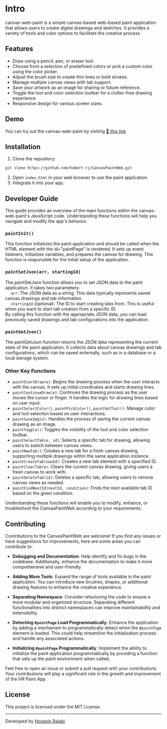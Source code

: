 # Intro

canvas-web-paint is a simple canvas-based web-based paint application that allows users to create digital drawings and sketches. It provides a variety of tools and color options to facilitate the creative process.

## Features

- Draw using a pencil, pen, or eraser tool.
- Choose from a selection of predefined colors or pick a custom color using the color picker.
- Adjust the brush size to create thin lines or bold strokes.
- Manage multiple canvas views with tab support.
- Save your artwork as an image for sharing or future reference.
- Toggle the tool and color selection toolbar for a clutter-free drawing experience.
- Responsive design for various screen sizes.

## Demo

You can try out the canvas-web-paint by visiting [🔗 this link](https://hobert-rj.github.io/canvas-web-paint/).

## Installation

1. Clone the repository:
```bash
git clone https://github.com/hobert-rj/CanvasPaintWeb.git
```
2. Open `index.html` in your web browser to use the paint application.
3. Integrate it into your app.

## Developer Guide
This guide provides an overview of the main functions within the canvas-web-paint's JavaScript code. Understanding these functions will help you navigate and modify the app's behavior.

### `paintInit()`
This function initializes the paint application and should be called when the HTML element with the id="paintPage" is rendered. It sets up event listeners, initializes variables, and prepares the canvas for drawing. This function is responsible for the initial setup of the application.

### `paintSetJson(arr, startingId)`
The paintSetJson function allows you to set JSON data to the paint application. It takes two parameters:<br>
&emsp; `arr`: The JSON data as a string. This data typically represents saved canvas drawings and tab information.<br>
&emsp; `startingId` (optional): The ID to start creating tabs from. This is useful when you want to start tab creation from a specific ID.<br>
By calling this function with the appropriate JSON data, you can load previously saved drawings and tab configurations into the application.

### `paintGetJson()`
The paintGetJson function returns the JSON data representing the current state of the paint application. It collects data about canvas drawings and tab configurations, which can be saved externally, such as in a database or a local storage system.

### Other Key Functions
- `paintStartDraw(e)`: Begins the drawing process when the user interacts with the canvas. It sets up initial coordinates and starts drawing lines.
- `paintContinueDraw(e)`: Continues the drawing process as the user moves the cursor or finger. It handles the logic for drawing lines based on user input.
- `paintSelectColor()`, `paintPickColor()`, `paintSetTool()`: Manage color and tool selection based on user interactions.
- `paintSaveImg(e)`: Handles the process of saving the current canvas drawing as an image.
- `paintToggle()`: Toggles the visibility of the tool and color selection toolbar.
- `paintSelectTab(e, id)`: Selects a specific tab for drawing, allowing users to switch between canvas views.
- `paintNewTab()`: Creates a new tab for a fresh canvas drawing, supporting multiple drawings within the same application instance.
- `paintCreateTab(newId)`: Creates a new tab element with a specified ID.
- `paintClearTab(e)`: Clears the current canvas drawing, giving users a fresh canvas to work with.
- `paintDeleteTab(id)`: Deletes a specific tab, allowing users to remove canvas views as needed.
- `paintFindNextId(nextId, condition)`: Finds the next available tab ID based on the given condition.

Understanding these functions will enable you to modify, enhance, or troubleshoot the CanvasPaintWeb according to your requirements.

## Contributing

Contributions to the CanvasPaintWeb are welcome! If you find any issues or have suggestions for improvements, here are some areas you can contribute to:

- **Debugging and Documentation**: Help identify and fix bugs in the codebase. Additionally, enhance the documentation to make it more comprehensive and user-friendly.

- **Adding More Tools**: Expand the range of tools available in the paint application. You can introduce new brushes, shapes, or additional drawing features to enhance the creative experience.

- **Separating Namespace**: Consider refactoring the code to ensure a more modular and organized structure. Separating different functionalities into distinct namespaces can improve maintainability and extensibility.

- **Detecting `#paintPage` Load Programmatically**: Enhance the application by adding a mechanism to programmatically detect when the `#paintPage` element is loaded. This could help streamline the initialization process and handle any associated actions.

- **Initializing `#paintPage` Programmatically**: Implement the ability to initialize the paint application programmatically by providing a function that sets up the paint environment when called.

Feel free to open an issue or submit a pull request with your contributions. Your contributions will play a significant role in the growth and improvement of the HR Paint App.

## License

This project is licensed under the MIT License.

---

Developed by [Hossein Rajabi](https://github.com/hobert-rj).
